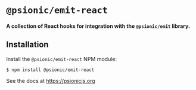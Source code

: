# `@psionic/emit-react`

#### <b>A collection of React hooks for integration with the `@psionic/emit` library.</b>

## Installation

Install the `@psionic/emit-react` NPM module:

```
$ npm install @psionic/emit-react
```

See the docs at https://psionicjs.org